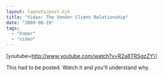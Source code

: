 ```yaml
---
layout: layouts/post.njk
title: "Video: The Vender Client Relationship"
date: "2009-08-19"
tags: 
  - "humor"
  - "video"
---
```


\[youtube=http://www.youtube.com/watch?v=R2a8TRSgzZY\]

This had to be posted. Watch it and you'll understand why.
